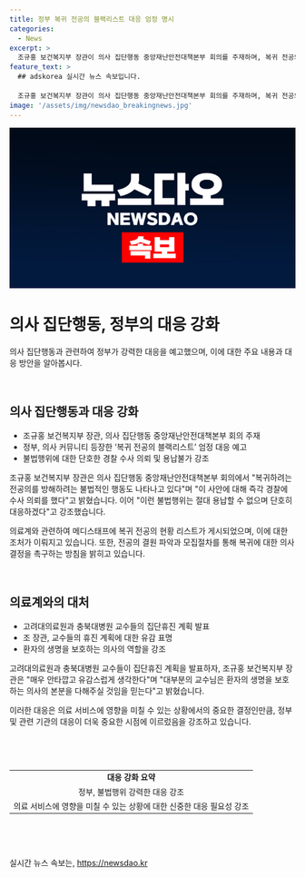 ```yaml
---
title: 정부 복귀 전공의 블랙리스트 대응 엄정 명시
categories:
  - News
excerpt: >
  조규홍 보건복지부 장관이 의사 집단행동 중앙재난안전대책본부 회의를 주재하며, 복귀 전공의를 방해하는 불법적인 행위에 대해 엄정한 대응을 약속했다. 최근 의사 커뮤니티에는 복귀 의사의 현황 리스트가 공개되었고, 관련된 불법행위에 대한 경찰 수사가 진행 중이다. 조 장관은 복귀 전공의들을 촉구하고, 집단휴진 계획을 발표한 교수들에게 유감을 표명하며 의료 상황을 우려했다.
feature_text: >
  ## adskorea 실시간 뉴스 속보입니다.

  조규홍 보건복지부 장관이 의사 집단행동 중앙재난안전대책본부 회의를 주재하며, 복귀 전공의를 방해하는 불법적인 행위에 대해 엄정한 대응을 약속했다. 최근 의사 커뮤니티에는 복귀 의사의 현황 리스트가 공개되었고, 관련된 불법행위에 대한 경찰 수사가 진행 중이다. 조 장관은 복귀 전공의들을 촉구하고, 집단휴진 계획을 발표한 교수들에게 유감을 표명하며 의료 상황을 우려했다.
image: '/assets/img/newsdao_breakingnews.jpg'
---
```


<p><img src="/assets/img/newsdao_breakingnews.jpg" alt="adskorea 속보" /></p>

<h1>의사 집단행동, 정부의 대응 강화</h1>

<p>의사 집단행동과 관련하여 정부가 강력한 대응을 예고했으며, 이에 대한 주요 내용과 대응 방안을 알아봅시다.</p>

<p data-ke-size="size16">&nbsp;</p>

<h2 data-ke-size="size26">의사 집단행동과 대응 강화</h2>

<ul>
    <li>조규홍 보건복지부 장관, 의사 집단행동 중앙재난안전대책본부 회의 주재</li>
    <li>정부, 의사 커뮤니티 등장한 ‘복귀 전공의 블랙리스트’ 엄정 대응 예고</li>
    <li>불법행위에 대한 단호한 경찰 수사 의뢰 및 용납불가 강조</li>
</ul>

<p data-ke-size="size16">조규홍 보건복지부 장관은 의사 집단행동 중앙재난안전대책본부 회의에서 "복귀하려는 전공의를 방해하려는 불법적인 행동도 나타나고 있다"며 "이 사안에 대해 즉각 경찰에 수사 의뢰를 했다"고 밝혔습니다. 이어 "이런 불법행위는 절대 용납할 수 없으며 단호히 대응하겠다"고 강조했습니다.</p>

<p data-ke-size="size16">의료계와 관련하여 메디스태프에 복귀 전공의 현황 리스트가 게시되었으며, 이에 대한 조처가 이뤄지고 있습니다. 또한, 전공의 결원 파악과 모집절차를 통해 복귀에 대한 의사결정을 촉구하는 방침을 밝히고 있습니다.</p>

<p data-ke-size="size16">&nbsp;</p>

<h2 data-ke-size="size26">의료계와의 대처</h2>

<ul>
    <li>고려대의료원과 충북대병원 교수들의 집단휴진 계획 발표</li>
    <li>조 장관, 교수들의 휴진 계획에 대한 유감 표명</li>
    <li>환자의 생명을 보호하는 의사의 역할을 강조</li>
</ul>

<p data-ke-size="size16">고려대의료원과 충북대병원 교수들이 집단휴진 계획을 발표하자, 조규홍 보건복지부 장관은 "매우 안타깝고 유감스럽게 생각한다"며 "대부분의 교수님은 환자의 생명을 보호하는 의사의 본분을 다해주실 것임을 믿는다"고 밝혔습니다.</p>

<p data-ke-size="size16">이러한 대응은 의료 서비스에 영향을 미칠 수 있는 상황에서의 중요한 결정인만큼, 정부 및 관련 기관의 대응이 더욱 중요한 시점에 이르렀음을 강조하고 있습니다.</p>

<p data-ke-size="size16">&nbsp;</p>

<p data-ke-size="size16">&nbsp;</p>

<table>
    <tbody>
        <tr>
            <td style="text-align: center; height: 17px;"><b>대응 강화 요약</b></td>
        </tr>
        <tr>
            <td style="text-align: center; height: 17px;">정부, 불법행위 강력한 대응 강조</td>
        </tr>
        <tr>
            <td style="text-align: center; height: 17px;">의료 서비스에 영향을 미칠 수 있는 상황에 대한 신중한 대응 필요성 강조</td>
        </tr>
    </tbody>
</table>

<p data-ke-size="size16">&nbsp;</p>

<p data-ke-size="size16">&nbsp;</p>
실시간 뉴스 속보는, <a href="https://newsdao.kr" rel="dofollow">https://newsdao.kr</a>


